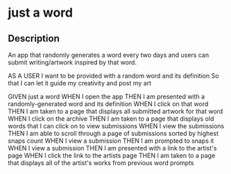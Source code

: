 # just a word

## Description
An app that randomly generates a word every two days and users can submit writing/artwork inspired by that word.

AS A USER 
I want to be provided with a random word and its definition
So that I can let it guide my creativity and post my art

GIVEN just a word
WHEN I open the app
THEN I am presented with a randomly-generated word and its definition
WHEN I click on that word
THEN I am taken to a page that displays all submitted artwork for that word
WHEN I click on the archive
THEN I am taken to a page that displays old words that I can click on to view submissions
WHEN I view the submissions
THEN I am able to scroll through a page of submissions sorted by highest snaps count
WHEN I view a submission
THEN I am prompted to snaps it
WHEN I view a submission
THEN I am presented with a link to the artist's page
WHEN I click the link to the artists page
THEN I am taken to a page that displays all of the artist's works from previous word prompts